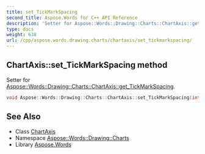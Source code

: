 ```yaml
---
title: set_TickMarkSpacing
second_title: Aspose.Words for C++ API Reference
description: 'Setter for Aspose::Words::Drawing::Charts::ChartAxis::get_TickMarkSpacing.'
type: docs
weight: 638
url: /cpp/aspose.words.drawing.charts/chartaxis/set_tickmarkspacing/
---
```

## ChartAxis::set_TickMarkSpacing method


Setter for [Aspose::Words::Drawing::Charts::ChartAxis::get_TickMarkSpacing](../get_tickmarkspacing/).

```cpp
void Aspose::Words::Drawing::Charts::ChartAxis::set_TickMarkSpacing(int32_t value)
```

## See Also

* Class [ChartAxis](../)
* Namespace [Aspose::Words::Drawing::Charts](../../)
* Library [Aspose.Words](../../../)
